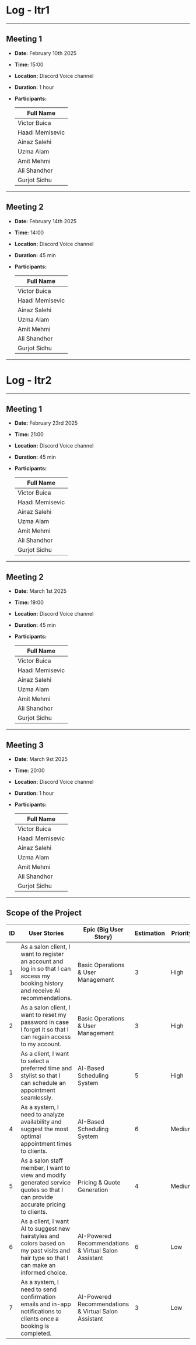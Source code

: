 # Log - Itr1

---

## Meeting 1

- **Date:** February 10th 2025
- **Time:** 15:00
- **Location:** Discord Voice channel
- **Duration:** 1 hour
- **Participants:**

  | Full Name                    |
  | ---------------------------- |
  | Victor Buica                 |
  | Haadi Memisevic              |
  | Ainaz Salehi                 |
  | Uzma Alam                    |
  | Amit Mehmi                   |
  | Ali Shandhor                 |
  | Gurjot Sidhu                 |

---


## Meeting 2

- **Date:** February 14th 2025
- **Time:** 14:00
- **Location:** Discord Voice channel
- **Duration:** 45 min
- **Participants:**

  | Full Name                    |
  | ---------------------------- |
  | Victor Buica                 |
  | Haadi Memisevic              |
  | Ainaz Salehi                 |
  | Uzma Alam                    |
  | Amit Mehmi                   |
  | Ali Shandhor                 |
  | Gurjot Sidhu                 |

---

# Log - Itr2

---

## Meeting 1

- **Date:** February 23rd 2025
- **Time:** 21:00
- **Location:** Discord Voice channel
- **Duration:** 45 min
- **Participants:**

  | Full Name                    |
  | ---------------------------- |
  | Victor Buica                 |
  | Haadi Memisevic              |
  | Ainaz Salehi                 |
  | Uzma Alam                    |
  | Amit Mehmi                   |
  | Ali Shandhor                 |
  | Gurjot Sidhu                 |

---

## Meeting 2

- **Date:** March 1st 2025
- **Time:** 19:00
- **Location:** Discord Voice channel
- **Duration:** 45 min
- **Participants:**

  | Full Name                    |
  | ---------------------------- |
  | Victor Buica                 |
  | Haadi Memisevic              |
  | Ainaz Salehi                 |
  | Uzma Alam                    |
  | Amit Mehmi                   |
  | Ali Shandhor                 |
  | Gurjot Sidhu                 |

---

## Meeting 3

- **Date:** March 9st 2025
- **Time:** 20:00
- **Location:** Discord Voice channel
- **Duration:** 1 hour
- **Participants:**

  | Full Name                    |
  | ---------------------------- |
  | Victor Buica                 |
  | Haadi Memisevic              |
  | Ainaz Salehi                 |
  | Uzma Alam                    |
  | Amit Mehmi                   |
  | Ali Shandhor                 |
  | Gurjot Sidhu                 |

---

## Scope of the Project

| ID  | User Stories                                                                                                                              | Epic (Big User Story)                                | Estimation | Priority   |
| --- | ----------------------------------------------------------------------------------------------------------------------------------------- | ---------------------------------------------------- | ---------- | --------   |
| 1   | As a salon client, I want to register an account and log in so that I can access my booking history and receive AI recommendations.       | Basic Operations & User Management                   | 3          | High       |
| 2   | As a salon client, I want to reset my password in case I forget it so that I can regain access to my account.                             | Basic Operations & User Management                   | 3          | High       |
| 3   | As a client, I want to select a preferred time and stylist so that I can schedule an appointment seamlessly.                              | AI-Based Scheduling System                           | 5          | High       |
| 4   | As a system, I need to analyze availability and suggest the most optimal appointment times to clients.                                    | AI-Based Scheduling System                           | 6          | Medium     |
| 5   | As a salon staff member, I want to view and modify generated service quotes so that I can provide accurate pricing to clients.            | Pricing & Quote Generation                           | 4          | Medium     |
| 6   | As a client, I want AI to suggest new hairstyles and colors based on my past visits and hair type so that I can make an informed choice.  | AI-Powered Recommendations & Virtual Salon Assistant | 6          | Low        |
| 7   | As a system, I need to send confirmation emails and in-app notifications to clients once a booking is completed.                          | AI-Powered Recommendations & Virtual Salon Assistant | 3          | Low        |
